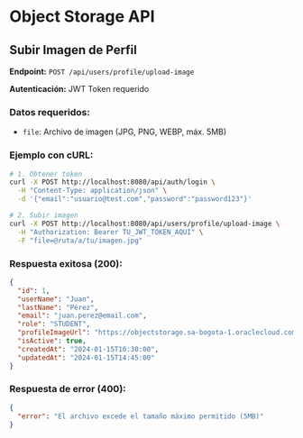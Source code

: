 # Object Storage API

## Subir Imagen de Perfil

**Endpoint:** `POST /api/users/profile/upload-image`

**Autenticación:** JWT Token requerido

### Datos requeridos:
- `file`: Archivo de imagen (JPG, PNG, WEBP, máx. 5MB)

### Ejemplo con cURL:

```bash
# 1. Obtener token
curl -X POST http://localhost:8080/api/auth/login \
  -H "Content-Type: application/json" \
  -d '{"email":"usuario@test.com","password":"password123"}'

# 2. Subir imagen
curl -X POST http://localhost:8080/api/users/profile/upload-image \
  -H "Authorization: Bearer TU_JWT_TOKEN_AQUI" \
  -F "file=@ruta/a/tu/imagen.jpg"
```

### Respuesta exitosa (200):
```json
{
  "id": 1,
  "userName": "Juan",
  "lastName": "Pérez", 
  "email": "juan.perez@email.com",
  "role": "STUDENT",
  "profileImageUrl": "https://objectstorage.sa-bogota-1.oraclecloud.com/n/axxillutcfyk/b/bucket-images/o/profile-images/user_1_a1b2c3d4.jpg",
  "isActive": true,
  "createdAt": "2024-01-15T10:30:00",
  "updatedAt": "2024-01-15T14:45:00"
}
```

### Respuesta de error (400):
```json
{
  "error": "El archivo excede el tamaño máximo permitido (5MB)"
}
```